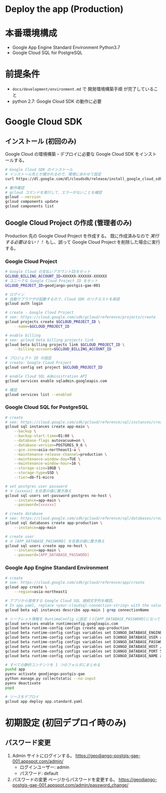 Deploy the app (Production)
====

# 本番環境構成
* Google App Engine Standard Environment Python3.7
* Google Cloud SQL for PostgreSQL


# 前提条件
* `docs/development/environment.md` で 開発環境構築手順 が完了していること
* python 2.7: Google Cloud SDK の動作に必要


# Google Cloud SDK

## インストール (初回のみ)
Google Cloud の環境構築・デプロイに必要な Google Cloud SDK をインストールする。
```bash
# Google Cloud SDK のインストール
# インストール先とか聞かれるので、環境にあわせて設定
curl https://dl.google.com/dl/cloudsdk/release/install_google_cloud_sdk.bash | bash

# 動作確認
# gcloud コマンドを実行して、エラーがないことを確認
gcloud --version
gcloud components update
gcloud components list
```

## Google Cloud Project の作成 (管理者のみ)
Production 先の Google Cloud Project を作成する。
既に作成済みなので *実行する必要はない！！*
もし、誤って Google Cloud Project を削除した場合に実行する。


### Google Cloud Project
```bash
# Google Cloud の支払いアカウントIDをセット
GCLOUD_BILLING_ACCOUNT_ID=XXXXXX-XXXXXX-XXXXXX
# ユニークな Google Cloud Project ID をセット
GCLOUD_PROJECT_ID=geodjango-postgis-gae-001

# ログイン
# 自動でブラウザが起動するので、Cloud SDK のリクエストを承認
gcloud auth login

# create - Google Cloud Project
# see: https://cloud.google.com/sdk/gcloud/reference/projects/create
gcloud projects create $GCLOUD_PROJECT_ID \
    --name=$GCLOUD_PROJECT_ID

# enable billing
# see: gcloud beta billing projects link
gcloud beta billing projects link $GCLOUD_PROJECT_ID \
    --billing-account=$GCLOUD_BILLING_ACCOUNT_ID

# プロジェクト ID の設定
# create: Google Cloud Project
gcloud config set project $GCLOUD_PROJECT_ID

# enable Cloud SQL Administration API
gcloud services enable sqladmin.googleapis.com

# 確認
gcloud services list --enabled
```

### Google Cloud SQL for PostgreSQL
```bash
# create
# see: https://cloud.google.com/sdk/gcloud/reference/sql/instances/create
gcloud sql instances create app-main \
    --backup \
    --backup-start-time=01:00 \
    --database-flags autovacuum=on \
    --database-version=POSTGRES_9_6 \
    --gce-zone=asia-northeast1-a \
    --maintenance-release-channel=production \
    --maintenance-window-day=TUE \
    --maintenance-window-hour=16 \
    --storage-size=10GB \
    --storage-type=SSD \
    --tier=db-f1-micro

# set postgres user password
# ※ [xxxxxx] を任意の値に置き換え
gcloud sql users set-password postgres no-host \
    --instance=app-main \
    --password=[xxxxxx]

# create database
# see: https://cloud.google.com/sdk/gcloud/reference/sql/databases/create
gcloud sql databases create app-production \
    --instance=app-main

# create user
# ※ [APP_DATABASE_PASSWORD] を任意の値に置き換え
gcloud sql users create app no-host \
    --instance=app-main \
    --password=[APP_DATABASE_PASSWORD]
```

### Google App Engine Standard Environment
```bash
# create
# see: https://cloud.google.com/sdk/gcloud/reference/app/create
gcloud app create \
    --region=asia-northeast1

# アプリから使用する Google Cloud SQL 接続文字列を確認。
# In app.yaml, replace <your-cloudsql-connection-string> with the value of connectionName outputted from the following command:
gcloud beta sql instances describe app-main | grep connectionName

# シークレット情報を RuntimeConfig に設定 (※[APP_DATABASE_PASSWORD]になっている設定値はシステム管理者に確認する)
gcloud services enable runtimeconfig.googleapis.com
gcloud beta runtime-config configs create app-production
gcloud beta runtime-config configs variables set DJANGO_DATABASE_ENGINE django.contrib.gis.db.backends.postgis --config-name app-production
gcloud beta runtime-config configs variables set DJANGO_DATABASE_USER app --config-name app-production
gcloud beta runtime-config configs variables set DJANGO_DATABASE_PASSWORD [APP_DATABASE_PASSWORD] --config-name app-production
gcloud beta runtime-config configs variables set DJANGO_DATABASE_HOST /cloudsql/$GCLOUD_PROJECT_ID:asia-northeast1:app-main --config-name app-production
gcloud beta runtime-config configs variables set DJANGO_DATABASE_PORT 5432 --config-name app-production
gcloud beta runtime-config configs variables set DJANGO_DATABASE_NAME app-production --config-name app-production

# すべての静的コンテンツを 1 つのフォルダにまとめる
pushd app
pyenv activate geodjango-postgis-gae
python manage.py collectstatic --no-input
pyenv deactivate
popd

# ソースをデプロイ
gcloud app deploy app.standard.yaml
```


# 初期設定 (初回デプロイ時のみ)

## パスワード変更

1. Admin サイトにログインする。
   https://geodjango-postgis-gae-001.appspot.com/admin/
    * ログインユーザー: admin
    * パスワード: default
1. パスワードの変更 ページからパスワードを変更する。
   https://geodjango-postgis-gae-001.appspot.com/admin/password_change/
